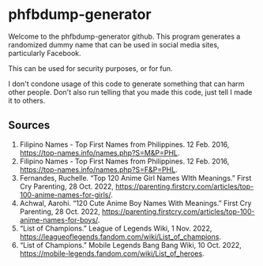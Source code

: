 # phfbdump-generator

Welcome to the phfbdump-generator github. This program generates a randomized dummy name that can be used in social media sites, particularly Facebook. 

This can be used for security purposes, or for fun.

I don't condone usage of this code to generate something that can harm other people. Don't also run telling that you made this code, just tell I made it to others.

## Sources

1. Filipino Names - Top First Names from Philippines. 12 Feb. 2016, https://top-names.info/names.php?S=M&P=PHL.
2. Filipino Names - Top First Names from Philippines. 12 Feb. 2016, https://top-names.info/names.php?S=F&P=PHL.
3. Fernandes, Ruchelle. “Top 120 Anime Girl Names WIth Meanings.” First Cry Parenting, 28 Oct. 2022, https://parenting.firstcry.com/articles/top-100-anime-names-for-girls/.
4. Achwal, Aarohi. “120 Cute Anime Boy Names With Meanings.” First Cry Parenting, 28 Oct. 2022, https://parenting.firstcry.com/articles/top-100-anime-names-for-boys/.
5. “List of Champions.” League of Legends Wiki, 1 Nov. 2022, https://leagueoflegends.fandom.com/wiki/List_of_champions.
6. “List of Champions.” Mobile Legends Bang Bang Wiki, 10 Oct. 2022, https://mobile-legends.fandom.com/wiki/List_of_heroes.

